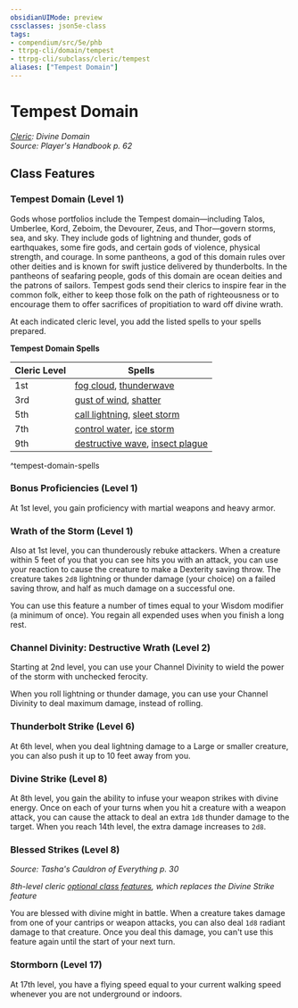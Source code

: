 ```yaml
---
obsidianUIMode: preview
cssclasses: json5e-class
tags:
- compendium/src/5e/phb
- ttrpg-cli/domain/tempest
- ttrpg-cli/subclass/cleric/tempest
aliases: ["Tempest Domain"]
---
```

# Tempest Domain
*[Cleric](cleric.md): Divine Domain*  
*Source: Player's Handbook p. 62*  


## Class Features

### Tempest Domain (Level 1)

Gods whose portfolios include the Tempest domain—including Talos, Umberlee, Kord, Zeboim, the Devourer, Zeus, and Thor—govern storms, sea, and sky. They include gods of lightning and thunder, gods of earthquakes, some fire gods, and certain gods of violence, physical strength, and courage. In some pantheons, a god of this domain rules over other deities and is known for swift justice delivered by thunderbolts. In the pantheons of seafaring people, gods of this domain are ocean deities and the patrons of sailors. Tempest gods send their clerics to inspire fear in the common folk, either to keep those folk on the path of righteousness or to encourage them to offer sacrifices of propitiation to ward off divine wrath.

At each indicated cleric level, you add the listed spells to your spells prepared.

**Tempest Domain Spells**

| Cleric Level | Spells |
|--------------|--------|
| 1st | [fog cloud](/3-Mechanics/CLI/spells/fog-cloud.md), [thunderwave](/3-Mechanics/CLI/spells/thunderwave.md) |
| 3rd | [gust of wind](/3-Mechanics/CLI/spells/gust-of-wind.md), [shatter](/3-Mechanics/CLI/spells/shatter.md) |
| 5th | [call lightning](/3-Mechanics/CLI/spells/call-lightning.md), [sleet storm](/3-Mechanics/CLI/spells/sleet-storm.md) |
| 7th | [control water](/3-Mechanics/CLI/spells/control-water.md), [ice storm](/3-Mechanics/CLI/spells/ice-storm.md) |
| 9th | [destructive wave](/3-Mechanics/CLI/spells/destructive-wave.md), [insect plague](/3-Mechanics/CLI/spells/insect-plague.md) |
^tempest-domain-spells

### Bonus Proficiencies (Level 1)

At 1st level, you gain proficiency with martial weapons and heavy armor.

### Wrath of the Storm (Level 1)

Also at 1st level, you can thunderously rebuke attackers. When a creature within 5 feet of you that you can see hits you with an attack, you can use your reaction to cause the creature to make a Dexterity saving throw. The creature takes `2d8` lightning or thunder damage (your choice) on a failed saving throw, and half as much damage on a successful one.

You can use this feature a number of times equal to your Wisdom modifier (a minimum of once). You regain all expended uses when you finish a long rest.

### Channel Divinity: Destructive Wrath (Level 2)

Starting at 2nd level, you can use your Channel Divinity to wield the power of the storm with unchecked ferocity.

When you roll lightning or thunder damage, you can use your Channel Divinity to deal maximum damage, instead of rolling.

### Thunderbolt Strike (Level 6)

At 6th level, when you deal lightning damage to a Large or smaller creature, you can also push it up to 10 feet away from you.

### Divine Strike (Level 8)

At 8th level, you gain the ability to infuse your weapon strikes with divine energy. Once on each of your turns when you hit a creature with a weapon attack, you can cause the attack to deal an extra `1d8` thunder damage to the target. When you reach 14th level, the extra damage increases to `2d8`.

### Blessed Strikes (Level 8)
_Source: Tasha's Cauldron of Everything p. 30_

*8th-level cleric [optional class features](/3-Mechanics/CLI/rules/variant-rules/optional-class-features-tce.md), which replaces the Divine Strike feature*

You are blessed with divine might in battle. When a creature takes damage from one of your cantrips or weapon attacks, you can also deal `1d8` radiant damage to that creature. Once you deal this damage, you can't use this feature again until the start of your next turn.

### Stormborn (Level 17)

At 17th level, you have a flying speed equal to your current walking speed whenever you are not underground or indoors.